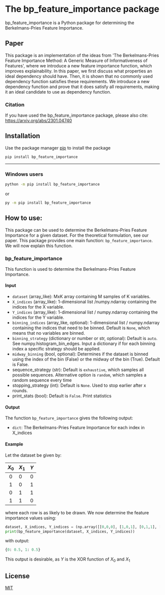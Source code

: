 # The bp_feature_importance package

bp_feature_importance is a Python package for determining the Berkelmans-Pries Feature Importance.

## Paper

This package is an implementation of the ideas from 'The Berkelmans-Pries Feature Importance Method: A Generic Measure of Informativeness of Features', where we introduce a new feature importance function, which improves explainability. In this paper, we first discuss what properties an ideal dependency should have. Then, it is shown that no commonly used dependency function satisfies these requirements. We introduce a new dependency function and prove that it does satisfy all requirements, making it an ideal candidate to use as dependency function.

### Citation

If you have used the bp_feature_importance package, please also cite: https://arxiv.org/abs/2301.04740

## Installation

Use the package manager [pip](https://pip.pypa.io/en/stable/) to install the package

```bash
pip install bp_feature_importance
```

---

### Windows users

```bash
python -m pip install bp_feature_importance
```

<!-- ```bash
python -m pip install bp_dependency
``` -->

or

```bash
py -m pip install bp_feature_importance
```

<!-- ```bash
py -m pip install bp_dependency
``` -->

## How to use:

This package can be used to determine the Berkelmans-Pries Feature Importance for a given dataset. For the theoretical formulation, see our paper. This package provides one main function: `bp_feature_importance`. We will now explain this function.

### bp_feature_importance

This function is used to determine the Berkelmans-Pries Feature Importance.

#### Input

* `dataset` (array_like): MxK array containing M samples of K variables.
* `X_indices` (array_like): 1-dimensional list /numpy.ndarray containing the indices for the X variable.
* `Y_indices` (array_like): 1-dimensional list / numpy.ndarray containing the indices for the Y variable.
* `binning_indices` (array_like, optional): 1-dimensional list / numpy.ndarray containing the indices that need to be binned. Default is `None`, which means that no variables are binned.
* `binning_strategy` (dictionary or number or str, optional): Default is `auto`. See numpy.histogram_bin_edges. Input a dictionary if for each binning index a specific strategy should be applied.
* `midway_binning` (bool, optional): Determines if the dataset is binned using the index of the bin (False) or the midway of the bin (True). Default is False.
* sequence_strategy (str): Default is `exhaustive`, which samples all possible sequences. Alternative option is `random`, which samples a random sequence every time
* stopping_strategy (int): Default is `None`. Used to stop earlier after x rounds.
* print_stats (bool): Default is `False`. Print statistics

#### Output

The function `bp_feature_importance` gives the following output:

* `dict`: The Berkelmans-Pries Feature Importance for each index in X_indices

#### Example

Let the dataset be given by:

| $X_0$ | $X_1$ | $Y$ |
| :-----: | ------- | :---: |
|    0    | 0       |   0   |
|    1    | 0       |   1   |
|    0    | 1       |   1   |
|    1    | 1       |   0   |

where each row is as likely to be drawn. We now determine the feature importance values using:

```python
dataset, X_indices, Y_indices = (np.array([[0,0,0], [1,0,1], [0,1,1], [1,1,0]]), [0,1], [2])
print(bp_feature_importance(dataset, X_indices, Y_indices))
```

with output:

```python
{0: 0.5, 1: 0.5}
```

This output is desirable, as $Y$ is the XOR function of $X_0$ and $X_1$

## License

[MIT](https://choosealicense.com/licenses/mit/)
